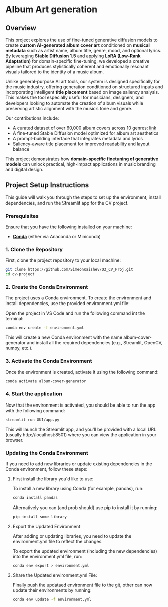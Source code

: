 # Album Art generation
## Overview
This project explores the use of fine-tuned generative diffusion models to create **custom AI-generated album cover art** conditioned on **musical metadata** such as artist name, album title, genre, mood, and optional lyrics. By leveraging **Stable Diffusion 1.5** and applying **LoRA (Low-Rank Adaptation)** for domain-specific fine-tuning, we developed a creative pipeline that produces stylistically coherent and emotionally resonant visuals tailored to the identity of a music album.

Unlike general-purpose AI art tools, our system is designed specifically for the music industry, offering generation conditioned on structured inputs and incorporating intelligent **title placement** based on image saliency analysis. This makes the tool especially useful for musicians, designers, and developers looking to automate the creation of album visuals while preserving artistic alignment with the music’s tone and genre.

Our contributions include:
- A curated dataset of over 60,000 album covers across 10 genres: [link](https://huggingface.co/datasets/sskaishev/album-covers-3) 
- A fine-tuned Stable Diffusion model optimized for album art aesthetics
- A prompt-building interface that integrates metadata and lyrics
- Saliency-aware title placement for improved readability and layout balance

This project demonstrates how **domain-specific finetuning of generative models** can unlock practical, high-impact applications in music branding and digital design.

## Project Setup Instructions

This guide will walk you through the steps to set up the environment, install dependencies, and run the Streamlit app for the CV project.

### Prerequisites

Ensure that you have the following installed on your machine:
- **[Conda](https://docs.conda.io/projects/conda/en/latest/index.html)** (either via Anaconda or Miniconda)


### 1. Clone the Repository

First, clone the project repository to your local machine:

```bash
git clone https://github.com/SimeonKaishev/Q3_CV_Proj.git
cd cv-project
```

### 2. Create the Conda Environment

The project uses a Conda environment. To create the environment and install dependencies, use the provided environment.yml file:

Open the project in VS Code and run the following command int the terminal:
```bash
conda env create -f environment.yml
```
This will create a new Conda environment with the name album-cover-generator and install all the required dependencies (e.g., Streamlit, OpenCV, numpy, etc.).

### 3. Activate the Conda Environment
Once the environment is created, activate it using the following command:
```bash
conda activate album-cover-generator
```
### 4. Start the application
Now that the environment is activated, you should be able to run the app with the following command:
```bash
streamlit run GUI/app.py
```
This will launch the Streamlit app, and you'll be provided with a local URL (usually http://localhost:8501) where you can view the application in your browser.

### Updating the Conda Environment
If you need to add new libraries or update existing dependencies in the Conda environment, follow these steps:
1. First install the library you'd like to use:

    To install a new library using Conda (for example, pandas), run:
    ```bash
    conda install pandas
    ```
    Alternatively you can (and prob should) use pip to install it by running:
    ```bash
    pip install some-library
    ```
2.  Export the Updated Environment
    
    After adding or updating libraries, you need to update the environment.yml file to reflect the changes.

    To export the updated environment (including the new dependencies) into the environment.yml file, run:
     ```bash
    conda env export > environment.yml
    ```

3. Share the Updated environment.yml File:
    
    Finally push the updataed environment file to the git, other can now update their environments by running:
    ```bash
    conda env update -f environment.yml
    ```